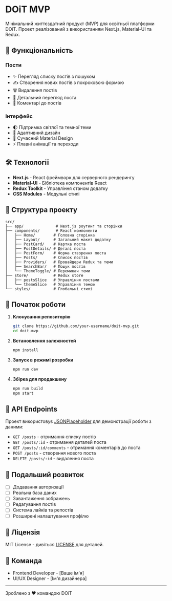 # DOiT MVP

Мінімальний життєздатний продукт (MVP) для освітньої платформи DOiT. Проект реалізований з використанням Next.js, Material-UI та Redux.

## 🚀 Функціональність

### Пости

- ✨ Перегляд списку постів з пошуком
- ✍️ Створення нових постів з покроковою формою
- 🗑️ Видалення постів
- 👀 Детальний перегляд поста
- 💬 Коментарі до постів

### Інтерфейс

- 🌓 Підтримка світлої та темної теми
- 📱 Адаптивний дизайн
- 🎨 Сучасний Material Design
- ⚡ Плавні анімації та переходи

## 🛠️ Технології

- **Next.js** - React фреймворк для серверного рендерингу
- **Material-UI** - Бібліотека компонентів React
- **Redux Toolkit** - Управління станом додатку
- **CSS Modules** - Модульні стилі

## 📁 Структура проекту

```
src/
├── app/              # Next.js роутинг та сторінки
├── components/       # React компоненти
│   ├── Home/        # Головна сторінка
│   ├── Layout/      # Загальний макет додатку
│   ├── PostCard/    # Картка поста
│   ├── PostDetails/ # Деталі поста
│   ├── PostForm/    # Форма створення поста
│   ├── Posts/       # Список постів
│   ├── Providers/   # Провайдери Redux та теми
│   ├── SearchBar/   # Пошук постів
│   └── ThemeToggle/ # Перемикач теми
├── store/           # Redux store
│   ├── postsSlice   # Управління постами
│   └── themeSlice   # Управління темою
└── styles/          # Глобальні стилі
```

## 🚦 Початок роботи

1. **Клонування репозиторію**

   ```bash
   git clone https://github.com/your-username/doit-mvp.git
   cd doit-mvp
   ```

2. **Встановлення залежностей**

   ```bash
   npm install
   ```

3. **Запуск в режимі розробки**

   ```bash
   npm run dev
   ```

4. **Збірка для продакшену**
   ```bash
   npm run build
   npm start
   ```

## 🔄 API Endpoints

Проект використовує [JSONPlaceholder](https://jsonplaceholder.typicode.com/) для демонстрації роботи з даними:

- `GET /posts` - отримання списку постів
- `GET /posts/:id` - отримання деталей поста
- `GET /posts/:id/comments` - отримання коментарів до поста
- `POST /posts` - створення нового поста
- `DELETE /posts/:id` - видалення поста

## 🎯 Подальший розвиток

- [ ] Додавання авторизації
- [ ] Реальна база даних
- [ ] Завантаження зображень
- [ ] Редагування постів
- [ ] Система лайків та репостів
- [ ] Розширені налаштування профілю

## 📝 Ліцензія

MIT License - дивіться [LICENSE](LICENSE) для деталей.

## 👥 Команда

- Frontend Developer - [Ваше ім'я]
- UI/UX Designer - [Ім'я дизайнера]

---

Зроблено з ❤️ командою DOiT
